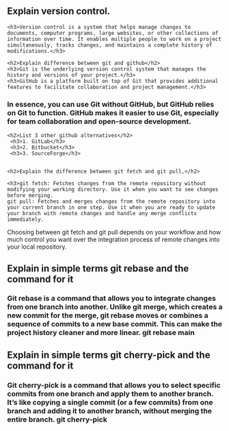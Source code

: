    <h2> Explain version control.</h2>

    <h3>Version control is a system that helps manage changes to documents, computer programs, large websites, or other collections of information over time. It enables multiple people to work on a project simultaneously, tracks changes, and maintains a complete history of modifications.</h3>

    <h2>Explain difference between git and github</h2>
    <h3>Git is the underlying version control system that manages the history and versions of your project.</h3>
    <h3>GitHub is a platform built on top of Git that provides additional features to facilitate collaboration and project management.</h3>
<h3>In essence, you can use Git without GitHub, but GitHub relies on Git to function. GitHub makes it easier to use Git, especially for team collaboration and open-source development.</h3>

    <h2>List 3 other github alternatives</h2>
     <h3>1. GitLab</h3>
     <h3>2. Bitbucket</h3>
     <h3>3. SourceForge</h3>


    <h2>Explain the difference between git fetch and git pull,</h2>

    <h3>git fetch: Fetches changes from the remote repository without modifying your working directory. Use it when you want to see changes before merging.
    git pull: Fetches and merges changes from the remote repository into your current branch in one step. Use it when you are ready to update your branch with remote changes and handle any merge conflicts immediately.

Choosing between git fetch and git pull depends on your workflow and how much control you want over the integration process of remote changes into your local repository.</h3>

   <h2> Explain in simple terms git rebase and the command for it</h2>
<h3>Git rebase is a command that allows you to integrate changes from one branch into another. Unlike git merge, which creates a new commit for the merge, git rebase moves or combines a sequence of commits to a new base commit. This can make the project history cleaner and more linear. git rebase main </h3>


   <h2> Explain in simple terms git cherry-pick and the command for it </h2>

<h3>Git cherry-pick is a command that allows you to select specific commits from one branch and apply them to another branch. It’s like copying a single commit (or a few commits) from one branch and adding it to another branch, without merging the entire branch.
git cherry-pick <commit-hash> </h3>
